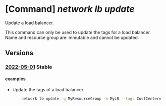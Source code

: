 # [Command] _network lb update_

Update a load balancer.

This command can only be used to update the tags for a load balancer. Name and resource group are immutable and cannot be updated.

## Versions

### [2022-05-01](/Resources/mgmt-plane/L3N1YnNjcmlwdGlvbnMve30vcmVzb3VyY2Vncm91cHMve30vcHJvdmlkZXJzL21pY3Jvc29mdC5uZXR3b3JrL2xvYWRiYWxhbmNlcnMve30=/2022-05-01.xml) **Stable**

<!-- mgmt-plane /subscriptions/{}/resourcegroups/{}/providers/microsoft.network/loadbalancers/{} 2022-05-01 -->

#### examples

- Update the tags of a load balancer.
    ```bash
        network lb update -g MyResourceGroup -n MyLB --tags CostCenter=MyTestGroup
    ```
